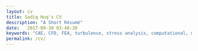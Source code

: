 ```yaml
---
layout: cv
title: Sadiq Huq's CV
description: "A Short Résumé"
date:   2017-09-30 03:48:38 
keywords: "CAE, CFD, FEA, turbulence, stress analysis, computational, mechanics"
permalink: /cv/
---
```


